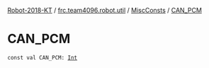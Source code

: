 [Robot-2018-KT](../../index.md) / [frc.team4096.robot.util](../index.md) / [MiscConsts](index.md) / [CAN_PCM](./-c-a-n_-p-c-m.md)

# CAN_PCM

`const val CAN_PCM: `[`Int`](https://kotlinlang.org/api/latest/jvm/stdlib/kotlin/-int/index.html)